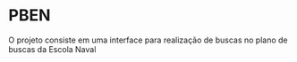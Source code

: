 # PBEN

O projeto consiste em uma interface para realização de buscas no plano de buscas da Escola Naval
